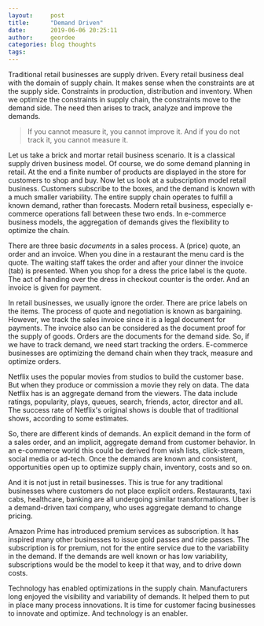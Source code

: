 ```yaml
---
layout:     post
title:      "Demand Driven"
date:       2019-06-06 20:25:11
author:     geordee
categories: blog thoughts
tags:
---
```


Traditional retail businesses are supply driven. Every retail business deal with the domain of supply chain. It makes sense when the constraints are at the supply side. Constraints in production, distribution and inventory. When we optimize the constraints in supply chain, the constraints move to the demand side. The need then arises to track, analyze and improve the demands.

> If you cannot measure it, you cannot improve it. And if you do not track it, you cannot measure it.

Let us take a brick and mortar retail business scenario. It is a classical supply driven business model. Of course, we do some demand planning in retail. At the end a finite number of products are displayed in the store for customers to shop and buy. Now let us look at a subscription model retail business. Customers subscribe to the boxes, and the demand is known with a much smaller variability. The entire supply chain operates to fulfill a known demand, rather than forecasts. Modern retail business, especially e-commerce operations fall between these two ends. In e-commerce business models, the aggregation of demands gives the flexibility to optimize the chain.

There are three basic _documents_ in a sales process. A (price) quote, an order and an invoice. When you dine in a restaurant the menu card is the quote. The waiting staff takes the order and after your dinner the invoice (tab) is presented. When you shop for a dress the price label is the quote. The act of handing over the dress in checkout counter is the order. And an invoice is given for payment.

In retail businesses, we usually ignore the order. There are price labels on the items. The process of quote and negotiation is known as bargaining. However, we track the sales invoice since it is a legal document for payments. The invoice also can be considered as the document proof for the supply of goods. Orders are the documents for the demand side. So, if we have to track demand, we need start tracking the orders. E-commerce businesses are optimizing the demand chain when they track, measure and optimize orders.

Netflix uses the popular movies from studios to build the customer base. But when they produce or commission a movie they rely on data. The data Netflix has is an aggregate demand from the viewers. The data include ratings, popularity, plays, queues, search, friends, actor, director and all. The success rate of Netflix's original shows is double that of traditional shows, according to some estimates.

So, there are different kinds of demands. An explicit demand in the form of a sales order, and an implicit, aggregate demand from customer behavior. In an e-commerce world this could be derived from wish lists, click-stream, social media or ad-tech. Once the demands are known and consistent, opportunities open up to optimize supply chain, inventory, costs and so on.

And it is not just in retail businesses. This is true for any traditional businesses where customers do not place explicit orders. Restaurants, taxi cabs, healthcare, banking are all undergoing similar transformations. Uber is a demand-driven taxi company, who uses aggregate demand to change pricing.

Amazon Prime has introduced premium services as subscription. It has inspired many other businesses to issue gold passes and ride passes. The subscription is for premium, not for the entire service due to the variability in the demand. If the demands are well known or has low variability, subscriptions would be the model to keep it that way, and to drive down costs.

Technology has enabled optimizations in the supply chain. Manufacturers long enjoyed the visibility and variability of demands. It helped them to put in place many process innovations. It is time for customer facing businesses to innovate and optimize. And technology is an enabler.
